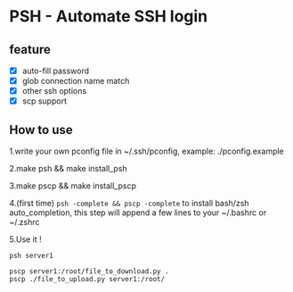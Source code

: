 # PSH - Automate SSH login

## feature
 - [x] auto-fill password
 - [x] glob connection name match
 - [x] other ssh options
 - [x] scp support

## How to use

1.write your own pconfig file in ~/.ssh/pconfig, example: ./pconfig.example

2.make psh && make install_psh

3.make pscp && make install_pscp

4.(first time) `psh -complete && pscp -complete` to install bash/zsh auto_completion, this step will append a few lines to your ~/.bashrc or ~/.zshrc

5.Use it !
```
psh server1

pscp server1:/root/file_to_download.py .
pscp ./file_to_upload.py server1:/root/
```
